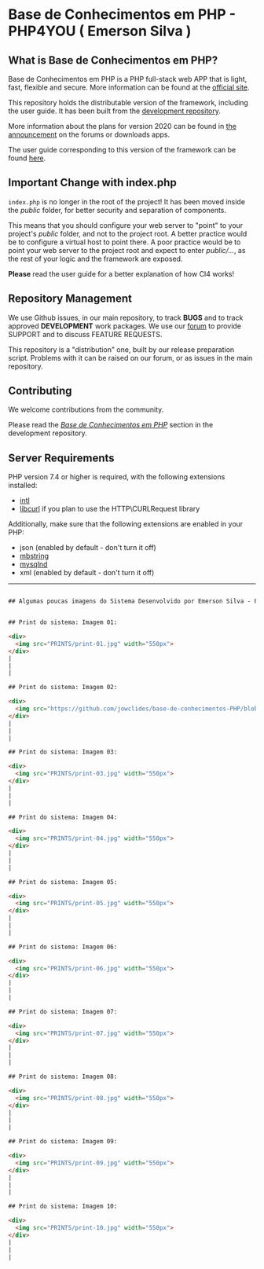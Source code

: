 
# Base de Conhecimentos em PHP - PHP4YOU ( Emerson Silva )

## What is Base de Conhecimentos em PHP?

Base de Conhecimentos em PHP is a PHP full-stack web APP that is light, fast, flexible and secure.
More information can be found at the [official site](https://www.php4you.com.br).

This repository holds the distributable version of the framework,
including the user guide. It has been built from the
[development repository](https://github.com/jowclides/base-de-conhecimentos-PHP).

More information about the plans for version 2020 can be found in [the announcement](https://www.php4you.com.br) on the forums or downloads apps.

The user guide corresponding to this version of the framework can be found
[here](https://phpmaker.dev/docs/#/).


## Important Change with index.php

`index.php` is no longer in the root of the project! It has been moved inside the *public* folder,
for better security and separation of components.

This means that you should configure your web server to "point" to your project's *public* folder, and
not to the project root. A better practice would be to configure a virtual host to point there. A poor practice would be to point your web server to the project root and expect to enter *public/...*, as the rest of your logic and the
framework are exposed.

**Please** read the user guide for a better explanation of how CI4 works!

## Repository Management

We use Github issues, in our main repository, to track **BUGS** and to track approved **DEVELOPMENT** work packages.
We use our [forum](https://www.hkvforums.com/viewforum.php?f=27) to provide SUPPORT and to discuss
FEATURE REQUESTS.

This repository is a "distribution" one, built by our release preparation script.
Problems with it can be raised on our forum, or as issues in the main repository.

## Contributing

We welcome contributions from the community.

Please read the [*Base de Conhecimentos em PHP*](https://github.com/jowclides/base-de-conhecimentos-PHP) section in the development repository.

## Server Requirements

PHP version 7.4 or higher is required, with the following extensions installed:

- [intl](http://php.net/manual/en/intl.requirements.php)
- [libcurl](http://php.net/manual/en/curl.requirements.php) if you plan to use the HTTP\CURLRequest library

Additionally, make sure that the following extensions are enabled in your PHP:

- json (enabled by default - don't turn it off)
- [mbstring](http://php.net/manual/en/mbstring.installation.php)
- [mysqlnd](http://php.net/manual/en/mysqlnd.install.php)
- xml (enabled by default - don't turn it off)



------
```html

## Algumas poucas imagens do Sistema Desenvolvido por Emerson Silva - PHP4YOU


## Print do sistema: Imagem 01:

<div>
  <img src="PRINTS/print-01.jpg" width="550px">
</div>
|
|
|

## Print do sistema: Imagem 02:

<div>
  <img src="https://github.com/jowclides/base-de-conhecimentos-PHP/blob/master/PRINTS/print-01.jpg" width="550px">
</div>
|
|
|

## Print do sistema: Imagem 03:

<div>
  <img src="PRINTS/print-03.jpg" width="550px">
</div>
|
|
|

## Print do sistema: Imagem 04:

<div>
  <img src="PRINTS/print-04.jpg" width="550px">
</div>
|
|
|

## Print do sistema: Imagem 05:

<div>
  <img src="PRINTS/print-05.jpg" width="550px">
</div>
|
|
|

## Print do sistema: Imagem 06:

<div>
  <img src="PRINTS/print-06.jpg" width="550px">
</div>
|
|
|

## Print do sistema: Imagem 07:

<div>
  <img src="PRINTS/print-07.jpg" width="550px">
</div>
|
|
|

## Print do sistema: Imagem 08:

<div>
  <img src="PRINTS/print-08.jpg" width="550px">
</div>
|
|
|

## Print do sistema: Imagem 09:

<div>
  <img src="PRINTS/print-09.jpg" width="550px">
</div>
|
|
|

## Print do sistema: Imagem 10:

<div>
  <img src="PRINTS/print-10.jpg" width="550px">
</div>
|
|
|

```


